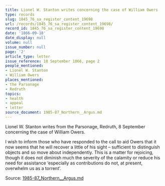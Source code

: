 ```yaml
---
title: Lionel W. Stanton writes concerning the case of William Owers
type: records
slug: 1845_76_sa_register_content_19698
url: /records/1845_76_sa_register_content_19698/
record_id: 1845_76_sa_register_content_19698
date: '1866-09-18'
date_display: null
volume: null
issue_number: null
page: '2'
article_type: letter
issue_reference: 18 September 1866, page 2
people_mentioned:
- Lionel W. Stanton
- William Owers
places_mentioned:
- the Parsonage
- Redruth
topics:
- health
- appeal
- letter
source_document: 1985-87_Northern__Argus.md
---
```


Lionel W. Stanton writes from the Parsonage, Redruth, 8 September concerning the case of William Owers.

I wish to inform those who have responded to the call to aid Owers that it now seems that he will recover a little of his sight – sufficient to distinguish objects and so move about independently.  This is a matter for rejoicing, though it does not diminish much the severity of the calamity or reduce his need for assistance ‘especially as contributions do not, at present, overwhelm us as a torrent’.

Source: [1985-87_Northern__Argus.md](/downloads/markdown/1985-87_Northern__Argus.md)
